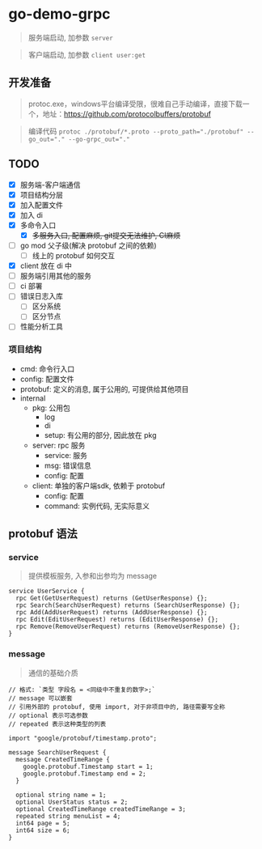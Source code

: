 # go-demo-grpc

> 服务端启动, 加参数 `server`

> 客户端启动, 加参数 `client user:get`

## 开发准备

> protoc.exe，windows平台编译受限，很难自己手动编译，直接下载一个，地址：https://github.com/protocolbuffers/protobuf

> 编译代码 `protoc ./protobuf/*.proto --proto_path="./protobuf" --go_out="." --go-grpc_out="."`

## TODO

- [x] 服务端-客户端通信
- [x] 项目结构分层
- [x] 加入配置文件
- [x] 加入 di
- [x] 多命令入口
  - [x] ~~多服务入口, 配置麻烦, git提交无法维护, CI麻烦~~
- [ ] go mod 父子级(解决 protobuf 之间的依赖)
  - [ ] 线上的 protobuf 如何交互
- [x] client 放在 di 中
- [ ] 服务端引用其他的服务
- [ ] ci 部署
- [ ] 错误日志入库
  - [ ] 区分系统
  - [ ] 区分节点
- [ ] 性能分析工具

### 项目结构

- cmd: 命令行入口
- config: 配置文件
- protobuf: 定义的消息, 属于公用的, 可提供给其他项目
- internal
  - pkg: 公用包
    - log
    - di
    - setup: 有公用的部分, 因此放在 pkg
  - server: rpc 服务
    - service: 服务
    - msg: 错误信息
    - config: 配置
  - client: 单独的客户端sdk, 依赖于 protobuf
    - config: 配置
    - command: 实例代码, 无实际意义

## protobuf 语法

### service

> 提供模板服务, 入参和出参均为 message

```
service UserService {
  rpc Get(GetUserRequest) returns (GetUserResponse) {};
  rpc Search(SearchUserRequest) returns (SearchUserResponse) {};
  rpc Add(AddUserRequest) returns (AddUserResponse) {};
  rpc Edit(EditUserRequest) returns (EditUserResponse) {};
  rpc Remove(RemoveUserRequest) returns (RemoveUserResponse) {};
}
```

### message

> 通信的基础介质

```
// 格式: `类型 字段名 = <同级中不重复的数字>;`
// message 可以嵌套
// 引用外部的 protobuf, 使用 import, 对于非项目中的, 路径需要写全称
// optional 表示可选参数
// repeated 表示这种类型的列表

import "google/protobuf/timestamp.proto";

message SearchUserRequest {
  message CreatedTimeRange {
    google.protobuf.Timestamp start = 1;
    google.protobuf.Timestamp end = 2;
  }

  optional string name = 1;
  optional UserStatus status = 2;
  optional CreatedTimeRange createdTimeRange = 3;
  repeated string menuList = 4;
  int64 page = 5;
  int64 size = 6;
}
```


